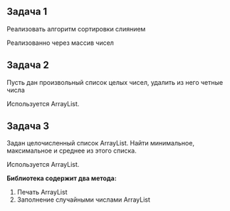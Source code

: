 ## Задача 1

Реализовать алгоритм сортировки слиянием

Реализованно через массив чисел

## Задача 2

Пусть дан произвольный список целых чисел, удалить из него четные числа

Используется ArrayList.

## Задача 3

Задан целочисленный список ArrayList. Найти минимальное, максимальное и среднее из этого списка.

Используется ArrayList.


**Библиотека содержит два метода:**
1. Печать ArrayList
2. Заполнение случайными числами ArrayList